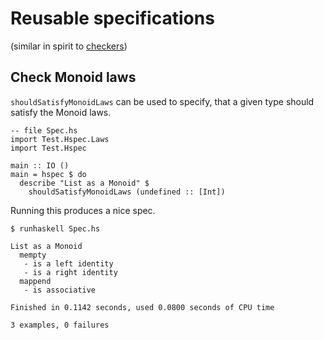 # Reusable specifications
(similar in spirit to [checkers](http://hackage.haskell.org/package/checkers))

## Check Monoid laws

`shouldSatisfyMonoidLaws` can be used to specify, that a given type should
satisfy the Monoid laws.

~~~ {.haskell .literate}
-- file Spec.hs
import Test.Hspec.Laws
import Test.Hspec

main :: IO ()
main = hspec $ do
  describe "List as a Monoid" $
    shouldSatisfyMonoidLaws (undefined :: [Int])
~~~

Running this produces a nice spec.

~~~
$ runhaskell Spec.hs

List as a Monoid
  mempty
   - is a left identity
   - is a right identity
  mappend
   - is associative

Finished in 0.1142 seconds, used 0.0800 seconds of CPU time

3 examples, 0 failures
~~~
